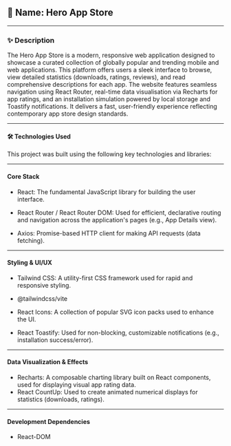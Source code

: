 ##  🚀 Name:  Hero App Store ##
---
### ✨ Description ###
The Hero App Store is a modern, responsive web application designed to showcase a curated collection of globally popular and trending mobile and web applications. This platform offers users a sleek interface to browse, view detailed statistics (downloads, ratings, reviews), and read comprehensive descriptions for each app. The website features seamless navigation using React Router, real-time data visualisation via Recharts for app ratings, and an installation simulation powered by local storage and Toastify notifications. It delivers a fast, user-friendly experience reflecting contemporary app store design standards.

---

#### 🛠 Technologies Used  ####

This project was built using the following key technologies and libraries:

---

#### Core Stack ####

- React: The fundamental JavaScript library for building the user interface.

- React Router / React Router DOM: Used for efficient, declarative routing and navigation across the application's pages (e.g., App Details view).

- Axios: Promise-based HTTP client for making API requests (data fetching).

---

#### Styling & UI/UX ####
 
- Tailwind CSS: A utility-first CSS framework used for rapid and responsive styling.

- @tailwindcss/vite

- React Icons: A collection of popular SVG icon packs used to enhance the UI.

- React Toastify: Used for non-blocking, customizable notifications (e.g., installation success/error).

---

#### Data Visualization & Effects #### 
- Recharts: A composable charting library built on React components, used for displaying visual app rating data.
- React CountUp: Used to create animated numerical displays for statistics (downloads, ratings).

---

#### Development Dependencies ####

- React-DOM

